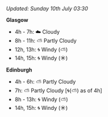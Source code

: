 *Updated: Sunday 10th July 03:30*

**Glasgow**

* 4h - 7h: :cloud: Cloudy
* 8h - 11h: :partly_sunny: Partly Cloudy
* 12h, 13h: :cyclone: Windy (:partly_sunny:)
* 14h, 15h: :cyclone: Windy (:sunny:)

**Edinburgh**

* 4h - 6h: :partly_sunny: Partly Cloudy
* 7h: :partly_sunny: Partly Cloudy [:cyclone:(:partly_sunny:) as of 4h]
* 8h - 13h: :cyclone: Windy (:partly_sunny:)
* 14h, 15h: :cyclone: Windy (:sunny:)
